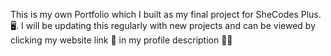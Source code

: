 This is my own Portfolio which I built as my final project for SheCodes Plus. 🖥. 
I will be updating this regularly with new projects and can be viewed by clicking my website link 🔗 in my profile description 👩🏻
